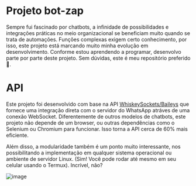 # Projeto bot-zap
Sempre fui fascinado por chatbots, a infinidade de possibilidades e integrações práticas no meio organizacional se beneficiam muito quando se trata de automações. Funções complexas exigem certo conhecimento, por isso, este projeto está marcando muito minha evolução em desenvolvimento. Conforme estou aprendendo a programar, desenvolvo parte por parte deste projeto. Sem dúvidas, este é meu repositório preferido 🙂.

# API
Este projeto foi desenvolvido com base na API [WhiskeySockets/Baileys](https://github.com/WhiskeySockets/Baileys) que fornece uma integração direta com o servidor do WhatsApp atráves de uma conexão WebSocket. Diferentemente de outros modelos de chatbots, este projeto não depende de um browser, ou outras dependências como o Selenium ou Chromium para funcionar. Isso torna a API cerca de 60% mais eficiente.

Além disso, a modularidade também é um ponto muito interessante, nos possibilitando a implementação em qualquer sistema operacional ou ambiente de servidor Linux. (Sim! Você pode rodar até mesmo em seu celular usando o Termux). Incrível, não?

![image](https://github.com/josu-liveira/bot-zap/assets/167824520/f72b8c1d-a5b4-4157-b44b-bd9ceb84b84e)


